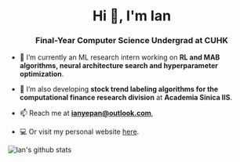 <h1 align="center">Hi 👋, I'm Ian</h1>
<h3 align="center">Final-Year Computer Science Undergrad at CUHK</h3>

- 🔭  I’m currently an ML research intern working on **RL and MAB algorithms, neural architecture search and hyperparameter optimization**.

- 🌱  I’m also developing **stock trend labeling algorithms for the computational finance research division** at **Academia Sinica IIS**.

- 📫  Reach me at **ianyepan@outlook.com**,

- 💻  Or visit my personal website [here](https://ianpan.ml).

![Ian's github stats](https://github-readme-stats.vercel.app/api?username=ianpan870102)
